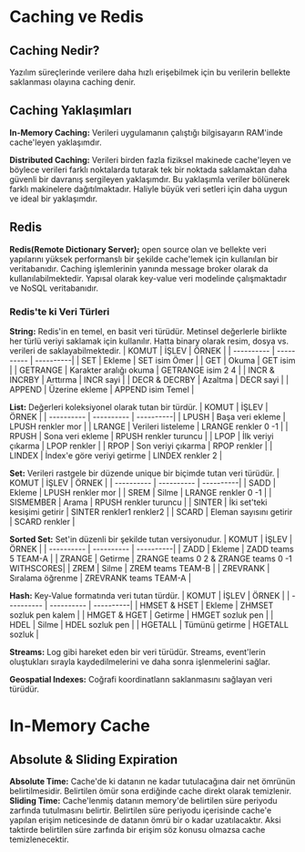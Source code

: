 # Caching ve Redis

## Caching Nedir?
Yazılım süreçlerinde verilere daha hızlı erişebilmek için bu verilerin bellekte saklanması olayına caching denir.

## Caching Yaklaşımları
**In-Memory Caching:** Verileri uygulamanın çalıştığı bilgisayarın RAM'inde cache'leyen yaklaşımdır.

**Distributed Caching:** Verileri birden fazla fiziksel makinede cache'leyen ve böylece verileri farklı noktalarda tutarak tek bir noktada saklamaktan daha güvenli bir davranış sergileyen yaklaşımdır. Bu yaklaşımla veriler bölünerek farklı makinelere dağıtılmaktadır. Haliyle büyük veri setleri için daha uygun ve ideal bir yaklaşımdır.

## Redis
**Redis(Remote Dictionary Server);** open source olan ve bellekte veri yapılarını yüksek performanslı bir şekilde cache'lemek için kullanılan bir veritabanıdır. Caching işlemlerinin yanında message broker olarak da kullanılabilmektedir. Yapısal olarak key-value veri modelinde çalışmaktadır ve NoSQL veritabanıdır.

### Redis'te ki Veri Türleri
**String:** Redis'in en temel, en basit veri türüdür. Metinsel değerlerle birlikte her türlü veriyi saklamak için kullanılır. Hatta binary olarak resim, dosya vs. verileri de saklayabilmektedir.
| KOMUT             | İŞLEV  | ÖRNEK |
| ---------- | ---------- | ----------|
| SET | Ekleme | SET isim Ömer |
| GET | Okuma | GET isim |
| GETRANGE | Karakter aralığı okuma | GETRANGE isim 2 4 |
| INCR & INCRBY | Arttırma | INCR sayi |
| DECR & DECRBY | Azaltma | DECR sayi |
| APPEND | Üzerine ekleme | APPEND isim Temel |

 **List:** Değerleri koleksiyonel olarak tutan bir türdür.
| KOMUT             | İŞLEV  | ÖRNEK |
| ---------- | ---------- | ----------|
| LPUSH | Başa veri ekleme | LPUSH renkler mor |
| LRANGE | Verileri listeleme | LRANGE renkler 0 -1 |
| RPUSH | Sona veri ekleme | RPUSH renkler turuncu |
| LPOP | İlk veriyi çıkarma | LPOP renkler  |
| RPOP | Son veriyi çıkarma | RPOP renkler  |
| LINDEX | İndex'e göre veriyi getirme | LINDEX renkler 2  |

**Set:** Verileri rastgele bir düzende unique bir biçimde tutan veri türüdür.
| KOMUT             | İŞLEV  | ÖRNEK |
| ---------- | ---------- | ----------|
| SADD | Ekleme | LPUSH renkler mor |
| SREM | Silme | LRANGE renkler 0 -1 |
| SISMEMBER | Arama | RPUSH renkler turuncu |
| SINTER | İki set'teki kesişimi getirir | SINTER renkler1 renkler2  |
| SCARD | Eleman sayısını getirir | SCARD renkler  |

**Sorted Set:** Set'in düzenli bir şekilde tutan versiyonudur.
| KOMUT             | İŞLEV  | ÖRNEK |
| ---------- | ---------- | ----------|
| ZADD | Ekleme | ZADD teams 5 TEAM-A |
| ZRANGE | Getirme | ZRANGE teams 0 2 & ZRANGE teams 0 -1 WITHSCORES|
| ZREM | Silme | ZREM teams TEAM-B |
| ZREVRANK | Sıralama öğrenme | ZREVRANK teams TEAM-A |

**Hash:** Key-Value formatında veri tutan türdür.
| KOMUT             | İŞLEV  | ÖRNEK |
| ---------- | ---------- | ----------|
| HMSET & HSET | Ekleme | ZHMSET sozluk pen kalem |
| HMGET & HGET | Getirme | HMGET sozluk pen |
| HDEL | Silme | HDEL sozluk pen |
| HGETALL | Tümünü getirme | HGETALL sozluk	 |

**Streams:** Log gibi hareket eden bir veri türüdür. Streams, event'lerin oluştukları sırayla kaydedilmelerini ve daha sonra işlenmelerini sağlar.

**Geospatial Indexes:** Coğrafi koordinatlann saklanmasını sağlayan veri türüdür.



# In-Memory Cache

## Absolute & Sliding Expiration
**Absolute Time:** Cache'de ki datanın ne kadar tutulacağına dair net ömrünün belirtilmesidir. Belirtilen ömür sona erdiğinde cache direkt olarak temizlenir.
**Sliding Time:** Cache'lenmiş datanın memory'de belirtilen süre periyodu zarfında tutulmasını belirtir. Belirtilen süre periyodu içerisinde cache'e yapılan erişim neticesinde de datanın ömrü bir o kadar uzatılacaktır. Aksi taktirde belirtilen süre zarfında bir erişim söz konusu olmazsa cache temizlenecektir.








